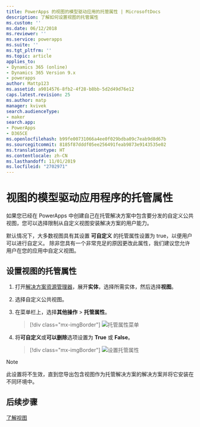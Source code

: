 ```yaml
---
title: PowerApps 的视图的模型驱动应用的托管属性 | MicrosoftDocs
description: 了解如何设置视图的托管属性
ms.custom: ''
ms.date: 06/12/2018
ms.reviewer: ''
ms.service: powerapps
ms.suite: ''
ms.tgt_pltfrm: ''
ms.topic: article
applies_to:
- Dynamics 365 (online)
- Dynamics 365 Version 9.x
- powerapps
author: Mattp123
ms.assetid: a9014576-8fb2-4f28-b8bb-5d2d49d76e12
caps.latest.revision: 25
ms.author: matp
manager: kvivek
search.audienceType:
- maker
search.app:
- PowerApps
- D365CE
ms.openlocfilehash: b99fe00731066a4ee0f029bdba09c7eab9d8d67b
ms.sourcegitcommit: 8185f87dddf05ee256491feab9873e9143535e02
ms.translationtype: HT
ms.contentlocale: zh-CN
ms.lasthandoff: 11/01/2019
ms.locfileid: "2702971"
---
```

# <a name="model-driven-app-managed-properties-for-views"></a>视图的模型驱动应用程序的托管属性

<a name="BKMK_ManagedProperties"></a>   
 
 如果您已经在 PowerApps 中创建自己在托管解决方案中包含要分发的自定义公共视图，您可以选择限制从自定义视图安装解决方案的用户能力。  
  
 默认情况下，大多数视图具有其设置 **可自定义** 的托管属性设置为 true，以便用户可以进行自定义。 除非您具有一个非常充足的原因更改此属性，我们建议您允许用户在您的应用中自定义视图。  
  
## <a name="set-managed-properties-for-a-view"></a>设置视图的托管属性  
  
1.  打开[解决方案资源管理器](advanced-navigation.md#solution-explorer)，展开**实体**，选择所需实体，然后选择**视图**。  
  
2.  选择自定义公共视图。  
  
3.  在菜单栏上，选择**其他操作** > **托管属性**。  

    > [!div class="mx-imgBorder"] 
    > ![托管属性菜单](media/managed-properties.png)
  
4.  将**可自定义**或**可以删除**选项设置为 **True** 或 **False**。  

    > [!div class="mx-imgBorder"] 
    > ![设置托管属性](media/set-managed-properties.png)
  
> [!NOTE]
> 此设置将不生效，直到您导出包含视图作为托管解决方案的解决方案并将它安装在不同环境中。  

## <a name="next-steps"></a>后续步骤
[了解视图](create-edit-views.md)

